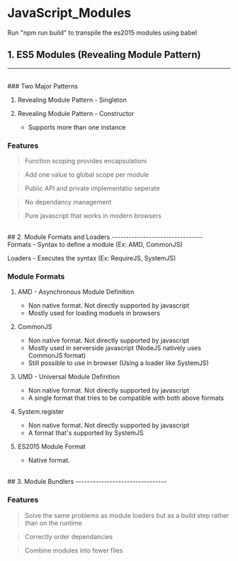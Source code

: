 JavaScript_Modules
==================

Run "npm run build" to transpile the es2015 modules using babel

## 1. ES5 Modules (Revealing Module Pattern)
----------------------------------------
<br />
### Two Major Patterns

 1. Revealing Module Pattern - Singleton  
      
 2. Revealing Module Pattern - Constructor  
    - Supports more than one instance

### Features  

 > Function scoping provides encapsulationi  
  
 > Add one value to global scope per module  
  
 > Public API and private implementatio seperate  
  
 > No dependancy management  
  
 > Pure javascript that works in modern browsers

<br />
## 2. Module Formats and Loaders
--------------------------------
<br />
Formats - Syntax to define a module (Ex: AMD, CommonJS)

Loaders - Executes the syntax (Ex: RequireJS, SystemJS)

### Module Formats

1. AMD - Asynchronous Module Definition
    - Non native format. Not directly supported by javascript
    - Mostly used for loading moduels in browsers

2. CommonJS
    - Non native format. Not directly supported by javascript
    - Mostly used in serverside javascript (NodeJS natively uses CommonJS format)
    - Still possible to use in browser (Using a loader like SystemJS)

3. UMD - Universal Module Definition
    - Non native format. Not directly supported by javascript
    - A single format that tries to be compatible with both above formats

4. System.register
    - Non native format. Not directly supported by javascript
    - A format that's supported by SystemJS

5. ES2015 Module Format
    - Native format.

<br />
## 3. Module Bundlers
--------------------------------
<br />

### Features  

 > Solve the same problems as module loaders but as a build step rather than on the runtime

 > Correctly order dependancies

 > Combine modules into fewer files